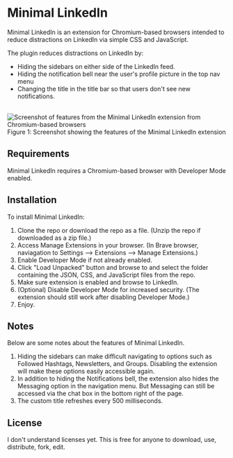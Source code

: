 # Minimal LinkedIn

Minimal LinkedIn is an extension for Chromium-based browsers intended to reduce distractions on LinkedIn via simple CSS and JavaScript.

The plugin reduces distractions on LinkedIn by:
- Hiding the sidebars on either side of the LinkedIn feed.
- Hiding the notification bell near the user's profile picture in the top nav menu
- Changing the title in the title bar so that users don't see new notifications.
<br><br>

![Screenshot of features from the Minimal LinkedIn extension from Chromium-based browsers](https://i.snap.as/OZFG4btc.png)
Figure 1: Screenshot showing the features of the Minimal LinkedIn extension
<br>

## Requirements
Minimal LinkedIn requires a Chromium-based browser with Developer Mode enabled.

## Installation
To install Minimal LinkedIn:
1. Clone the repo or download the repo as a file. (Unzip the repo if downloaded as a zip file.) 
2. Access Manage Extensions in your browser. (In Brave browser, naviagation to Settings --> Extensions --> Manage Extensions.)
3. Enable Developer Mode if not already enabled.
4. Click "Load Unpacked" button and browse to and select the folder containing the JSON, CSS, and JavaScript files from the repo.
5. Make sure extension is enabled and browse to LinkedIn.
6. (Optional) Disable Developer Mode for increased security. (The extension should still work after disabling Developer Mode.)
7. Enjoy.

## Notes
Below are some notes about the features of Minimal LinkedIn.

1. Hiding the sidebars can make difficult navigating to options such as Followed Hashtags, Newsletters, and Groups. Disabling the extension will make these options easily accessible again.
2. In addition to hiding the Notifications bell, the extension also hides the Messaging option in the navigation menu. But Messaging can still be accessed via the chat box in the bottom right of the page.
3. The custom title refreshes every 500 milliseconds.

## License

I don't understand licenses yet. This is free for anyone to download, use, distribute, fork, edit.